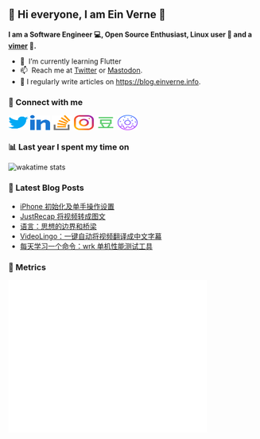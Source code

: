 ## 👋 Hi everyone, I am Ein Verne 👋

**I am a Software Engineer 💻, Open Source Enthusiast, Linux user :penguin: and a [vimer](https://github.com/einverne/dotfiles) :man:.**

- 🌱 &nbsp;I’m currently learning Flutter
- 📫 &nbsp;Reach me at [Twitter](https://twitter.com/einverne) or <a rel="me" href="https://m.einverne.info/@einverne">Mastodon</a>.
- 📝 I regularly write articles on <https://blog.einverne.info>.


### 🔗 Connect with me
<a href="https://twitter.com/einverne" target="_blank"><img align="center" src="images/twitter.svg" alt="twitter einverne" height="30" width="40" /></a>
<a href="https://linkedin.com/in/einverne" target="_blank"><img align="center" src="images/linked-in-alt.svg" alt="linkedin einverne" height="30" width="40" /></a>
<a href="https://stackoverflow.com/users/1820217/einverne" target="_blank"><img align="center" src="images/stack-overflow.svg" alt="stackoverflow einverne" height="30" width="40" /></a>
<a href="https://instagram.com/einverne" target="_blank"><img align="center" src="images/instagram.svg" alt="instagram einverne" height="30" width="40" /></a>
<a href="https://www.douban.com/people/einverne" target="_blank"><img align="center" src="images/douban.svg" alt="douban einverne" height="30" width="40" /></a>
<a href="https://homer.einverne.info" target="_blank"><img align="center" src="images/homer.svg" alt="einverne online services" height="30" width="40" /></a>

### 📊 Last year I spent my time on

![wakatime stats](https://github-readme-stats.vercel.app/api/wakatime?username=einverne&api_domain=wakapi.einverne.info&hide_title=true&hide_border=true&langs_count=18&bg_color=00000000&text_color=777&layout=compact)

### 📕 Latest Blog Posts
<!-- BLOG-POST-LIST:START -->
- [iPhone 初始化及单手操作设置](https://blog.einverne.info/post/2024/10/iphone-15-pro-max-setup.html)
- [JustRecap 将视频转成图文](https://blog.einverne.info/post/2024/10/justrecap.html)
- [语言：思想的边界和桥梁](https://blog.einverne.info/post/2024/10/language-border.html)
- [VideoLingo：一键自动将视频翻译成中文字幕](https://blog.einverne.info/post/2024/10/videolingo.html)
- [每天学习一个命令：wrk 单机性能测试工具](https://blog.einverne.info/post/2024/10/wrk-benchmark-tool.html)
<!-- BLOG-POST-LIST:END -->

### 👻 Metrics
<img align="left" src="/metrics.base.svg" alt="Metrics" width="400">
